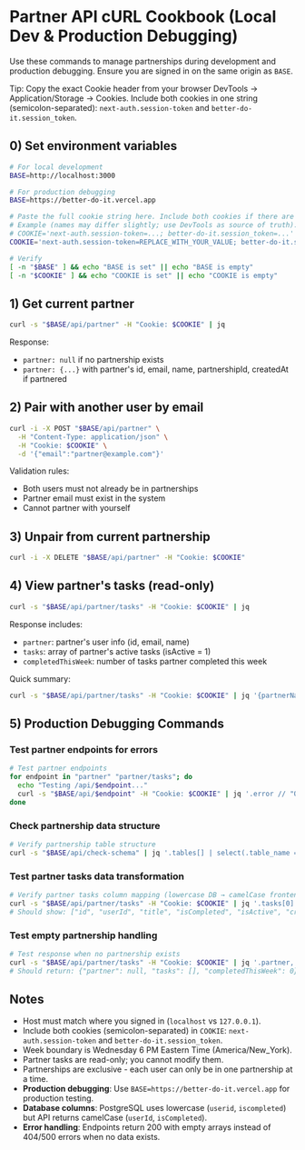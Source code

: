 # Partner API cURL Cookbook (Local Dev & Production Debugging)

Use these commands to manage partnerships during development and production debugging. Ensure you are signed in on the same origin as `BASE`.

Tip: Copy the exact Cookie header from your browser DevTools → Application/Storage → Cookies. Include both cookies in one string (semicolon-separated): `next-auth.session-token` and `better-do-it.session_token`.

## 0) Set environment variables

```bash
# For local development
BASE=http://localhost:3000

# For production debugging
BASE=https://better-do-it.vercel.app

# Paste the full cookie string here. Include both cookies if there are multiple.
# Example (names may differ slightly; use DevTools as source of truth):
# COOKIE='next-auth.session-token=...; better-do-it.session_token=...'
COOKIE='next-auth.session-token=REPLACE_WITH_YOUR_VALUE; better-do-it.session_token=REPLACE_WITH_YOUR_VALUE'

# Verify
[ -n "$BASE" ] && echo "BASE is set" || echo "BASE is empty"
[ -n "$COOKIE" ] && echo "COOKIE is set" || echo "COOKIE is empty"
```

## 1) Get current partner

```bash
curl -s "$BASE/api/partner" -H "Cookie: $COOKIE" | jq
```

Response:

- `partner: null` if no partnership exists
- `partner: {...}` with partner's id, email, name, partnershipId, createdAt if partnered

## 2) Pair with another user by email

```bash
curl -i -X POST "$BASE/api/partner" \
  -H "Content-Type: application/json" \
  -H "Cookie: $COOKIE" \
  -d '{"email":"partner@example.com"}'
```

Validation rules:

- Both users must not already be in partnerships
- Partner email must exist in the system
- Cannot partner with yourself

## 3) Unpair from current partnership

```bash
curl -i -X DELETE "$BASE/api/partner" -H "Cookie: $COOKIE"
```

## 4) View partner's tasks (read-only)

```bash
curl -s "$BASE/api/partner/tasks" -H "Cookie: $COOKIE" | jq
```

Response includes:

- `partner`: partner's user info (id, email, name)
- `tasks`: array of partner's active tasks (isActive = 1)
- `completedThisWeek`: number of tasks partner completed this week

Quick summary:

```bash
curl -s "$BASE/api/partner/tasks" -H "Cookie: $COOKIE" | jq '{partnerName: .partner.name, taskCount: (.tasks|length), completedThisWeek}'
```

## 5) Production Debugging Commands

### Test partner endpoints for errors

```bash
# Test partner endpoints
for endpoint in "partner" "partner/tasks"; do
  echo "Testing /api/$endpoint..."
  curl -s "$BASE/api/$endpoint" -H "Cookie: $COOKIE" | jq '.error // "OK"'
done
```

### Check partnership data structure

```bash
# Verify partnership table structure
curl -s "$BASE/api/check-schema" | jq '.tables[] | select(.table_name == "partnership")'
```

### Test partner tasks data transformation

```bash
# Verify partner tasks column mapping (lowercase DB → camelCase frontend)
curl -s "$BASE/api/partner/tasks" -H "Cookie: $COOKIE" | jq '.tasks[0] | keys'
# Should show: ["id", "userId", "title", "isCompleted", "isActive", "createdAt", "completedAt", "addedToActiveAt"]
```

### Test empty partnership handling

```bash
# Test response when no partnership exists
curl -s "$BASE/api/partner/tasks" -H "Cookie: $COOKIE" | jq '.partner, .tasks, .completedThisWeek'
# Should return: {"partner": null, "tasks": [], "completedThisWeek": 0}
```

## Notes

- Host must match where you signed in (`localhost` vs `127.0.0.1`).
- Include both cookies (semicolon-separated) in `COOKIE`: `next-auth.session-token` and `better-do-it.session_token`.
- Week boundary is Wednesday 6 PM Eastern Time (America/New_York).
- Partner tasks are read-only; you cannot modify them.
- Partnerships are exclusive - each user can only be in one partnership at a time.
- **Production debugging**: Use `BASE=https://better-do-it.vercel.app` for production testing.
- **Database columns**: PostgreSQL uses lowercase (`userid`, `iscompleted`) but API returns camelCase (`userId`, `isCompleted`).
- **Error handling**: Endpoints return 200 with empty arrays instead of 404/500 errors when no data exists.

